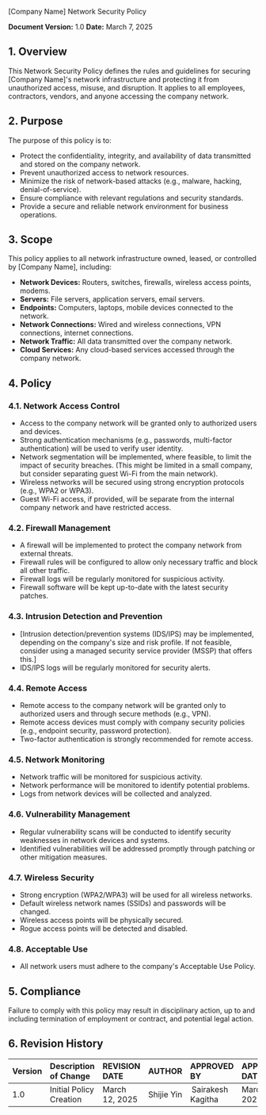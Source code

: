 [Company Name]
Network Security Policy

**Document Version:** 1.0
**Date:** March 7, 2025

## 1. Overview

This Network Security Policy defines the rules and guidelines for securing [Company Name]'s network infrastructure and protecting it from unauthorized access, misuse, and disruption. It applies to all employees, contractors, vendors, and anyone accessing the company network.

## 2. Purpose

The purpose of this policy is to:

*   Protect the confidentiality, integrity, and availability of data transmitted and stored on the company network.
*   Prevent unauthorized access to network resources.
*   Minimize the risk of network-based attacks (e.g., malware, hacking, denial-of-service).
*   Ensure compliance with relevant regulations and security standards.
*   Provide a secure and reliable network environment for business operations.

## 3. Scope

This policy applies to all network infrastructure owned, leased, or controlled by [Company Name], including:

*   **Network Devices:** Routers, switches, firewalls, wireless access points, modems.
*   **Servers:**  File servers, application servers, email servers.
*   **Endpoints:**  Computers, laptops, mobile devices connected to the network.
*   **Network Connections:**  Wired and wireless connections, VPN connections, internet connections.
*   **Network Traffic:**  All data transmitted over the company network.
*   **Cloud Services:** Any cloud-based services accessed through the company network.

## 4. Policy

### 4.1. Network Access Control

*   Access to the company network will be granted only to authorized users and devices.
*   Strong authentication mechanisms (e.g., passwords, multi-factor authentication) will be used to verify user identity.
*   Network segmentation will be implemented, where feasible, to limit the impact of security breaches. (This might be limited in a small company, but consider separating guest Wi-Fi from the main network).
*   Wireless networks will be secured using strong encryption protocols (e.g., WPA2 or WPA3).
*   Guest Wi-Fi access, if provided, will be separate from the internal company network and have restricted access.

### 4.2. Firewall Management

*   A firewall will be implemented to protect the company network from external threats.
*   Firewall rules will be configured to allow only necessary traffic and block all other traffic.
*   Firewall logs will be regularly monitored for suspicious activity.
*   Firewall software will be kept up-to-date with the latest security patches.

### 4.3. Intrusion Detection and Prevention

*   [Intrusion detection/prevention systems (IDS/IPS) may be implemented, depending on the company's size and risk profile. If not feasible, consider using a managed security service provider (MSSP) that offers this.]
*   IDS/IPS logs will be regularly monitored for security alerts.

### 4.4. Remote Access

*   Remote access to the company network will be granted only to authorized users and through secure methods (e.g., VPN).
*   Remote access devices must comply with company security policies (e.g., endpoint security, password protection).
*   Two-factor authentication is strongly recommended for remote access.

### 4.5. Network Monitoring

*   Network traffic will be monitored for suspicious activity.
*   Network performance will be monitored to identify potential problems.
*   Logs from network devices will be collected and analyzed.

### 4.6. Vulnerability Management

*   Regular vulnerability scans will be conducted to identify security weaknesses in network devices and systems.
*   Identified vulnerabilities will be addressed promptly through patching or other mitigation measures.

### 4.7. Wireless Security

*   Strong encryption (WPA2/WPA3) will be used for all wireless networks.
*   Default wireless network names (SSIDs) and passwords will be changed.
*   Wireless access points will be physically secured.
*   Rogue access points will be detected and disabled.

### 4.8. Acceptable Use

*   All network users must adhere to the company's Acceptable Use Policy.

## 5. Compliance

Failure to comply with this policy may result in disciplinary action, up to and including termination of employment or contract, and potential legal action.

## 6. Revision History
| Version | Description of Change       | REVISION DATE              | AUTHOR  | APPROVED BY |APPROVED DATE|
| :------ | :---------- | :----------------- | :-------------------- |:-------------------- |:-------------------- |
| 1.0     | Initial Policy Creation |March 12, 2025  | Shijie Yin | Sairakesh Kagitha |March 20, 2025|
